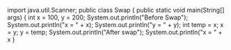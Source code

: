 import java.util.Scanner;
public class Swap {
public static void main(String[] args)
{
int x = 100, y = 200;
System.out.println(&quot;Before Swap&quot;);
System.out.println(&quot;x = &quot; + x);
System.out.println(&quot;y = &quot; + y);
int temp = x;
x = y;
y = temp;
System.out.println(&quot;After swap&quot;);
System.out.println(&quot;x = &quot; + x
}

